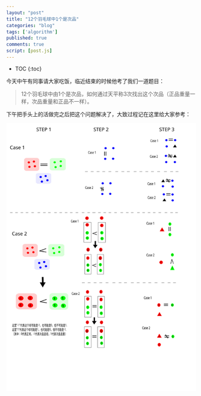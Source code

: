 ```yaml
---
layout: "post"
title: "12个羽毛球中1个是次品"
categories: "blog"
tags: ['algorithm']
published: true
comments: true
script: [post.js]
---
```


* TOC
{:toc}

今天中午有同事请大家吃饭，临近结束的时候他考了我们一道题目：

> 12个羽毛球中由1个是次品，如何通过天平称3次找出这个次品（正品重量一样，次品重量和正品不一样）。

下午把手头上的活做完之后把这个问题解决了，大致过程记在这里给大家参考：

![illustration](/assets/img/badminton/12badminton.svg)


